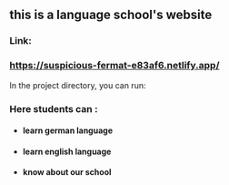 ## this is a language school's website

###  Link:    
### https://suspicious-fermat-e83af6.netlify.app/

In the project directory, you can run:

### Here students can  :
* #### learn german language
* #### learn english language
* ####  know about our school

